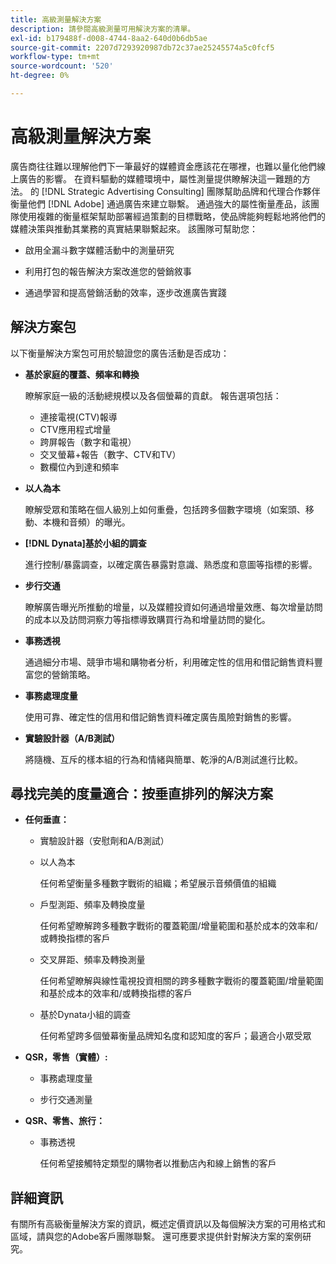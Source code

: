 ```yaml
---
title: 高級測量解決方案
description: 請參閱高級測量可用解決方案的清單。
exl-id: b179488f-d008-4744-8aa2-640d0b6db5ae
source-git-commit: 2207d7293920987db72c37ae25245574a5c0fcf5
workflow-type: tm+mt
source-wordcount: '520'
ht-degree: 0%

---
```


# 高級測量解決方案

廣告商往往難以理解他們下一筆最好的媒體資金應該花在哪裡，也難以量化他們線上廣告的影響。 在資料驅動的媒體環境中，屬性測量提供瞭解決這一難題的方法。 的 [!DNL Strategic Advertising Consulting] 團隊幫助品牌和代理合作夥伴衡量他們 [!DNL Adobe] 通過廣告來建立聯繫。 通過強大的屬性衡量產品，該團隊使用複雜的衡量框架幫助部署經過策劃的目標戰略，使品牌能夠輕鬆地將他們的媒體決策與推動其業務的真實結果聯繫起來。 該團隊可幫助您：

* 啟用全漏斗數字媒體活動中的測量研究

* 利用打包的報告解決方案改進您的營銷敘事

* 通過學習和提高營銷活動的效率，逐步改進廣告實踐

## 解決方案包

以下衡量解決方案包可用於驗證您的廣告活動是否成功：

* **基於家庭的覆蓋、頻率和轉換**

   瞭解家庭一級的活動總規模以及各個螢幕的貢獻。 報告選項包括：

   * 連接電視(CTV)報導
   * CTV應用程式增量
   * 跨屏報告（數字和電視）
   * 交叉螢幕+報告（數字、CTV和TV）
   * 數欄位內到達和頻率

* **以人為本**

   瞭解受眾和策略在個人級別上如何重疊，包括跨多個數字環境（如案頭、移動、本機和音頻）的曝光。

* **[!DNL Dynata]基於小組的調查**

   進行控制/暴露調查，以確定廣告暴露對意識、熟悉度和意圖等指標的影響。

* **步行交通**

   瞭解廣告曝光所推動的增量，以及媒體投資如何通過增量效應、每次增量訪問的成本以及訪問洞察力等指標導致購買行為和增量訪問的變化。

* **事務透視**

   通過細分市場、競爭市場和購物者分析，利用確定性的信用和借記銷售資料豐富您的營銷策略。

* **事務處理度量**

   使用可靠、確定性的信用和借記銷售資料確定廣告風險對銷售的影響。

* **實驗設計器（A/B測試）**

   將隨機、互斥的樣本組的行為和情緒與簡單、乾淨的A/B測試進行比較。

## 尋找完美的度量適合：按垂直排列的解決方案

* **任何垂直：**

   * 實驗設計器（安慰劑和A/B測試）

   * 以人為本

      任何希望衡量多種數字戰術的組織；希望展示音頻價值的組織

   * 戶型測距、頻率及轉換度量

      任何希望瞭解跨多種數字戰術的覆蓋範圍/增量範圍和基於成本的效率和/或轉換指標的客戶

   * 交叉屏距、頻率及轉換測量

      任何希望瞭解與線性電視投資相關的跨多種數字戰術的覆蓋範圍/增量範圍和基於成本的效率和/或轉換指標的客戶

   * 基於Dynata小組的調查

      任何希望跨多個螢幕衡量品牌知名度和認知度的客戶；最適合小眾受眾

* **QSR，零售（實體）:**

   * 事務處理度量

   * 步行交通測量

* **QSR、零售、旅行：**

   * 事務透視

      任何希望接觸特定類型的購物者以推動店內和線上銷售的客戶

## 詳細資訊

有關所有高級衡量解決方案的資訊，概述定價資訊以及每個解決方案的可用格式和區域，請與您的Adobe客戶團隊聯繫。 還可應要求提供針對解決方案的案例研究。

